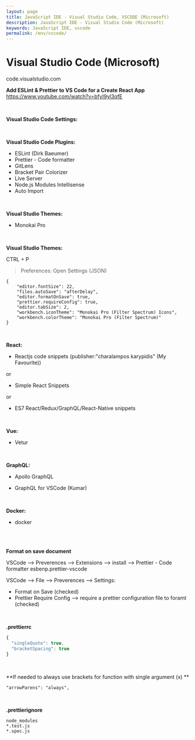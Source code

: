 ```yaml
---
layout: page
title: JavaScript IDE - Visual Studio Code, VSCODE (Microsoft)
description: JavaScript IDE - Visual Studio Code (Microsoft)
keywords: JavaScript IDE, vscode
permalink: /env/vscode/
---
```


# Visual Studio Code (Microsoft)

code.visualstudio.com

**Add ESLint & Prettier to VS Code for a Create React App**  
https://www.youtube.com/watch?v=bfyI9yl3qfE

<br/>

**Visual Studio Code Settings:**

<!-- minimal

```
{
  "editor.fontSize": 26,
  "editor.tabSize": 2,
  "editor.wordWrap": "on",
  "terminal.integrated.fontSize": 26,
  "editor.formatOnSave": true,
  "files.autoSave": "afterDelay",
  "files.autoSaveDelay": 10000,
  "eslint.enable": true
}
```

<br/>

**additional:**

    {
        "emmet.includeLanguages": {
            "javascript": "javascriptreact"
        },
        "emmet.syntaxProfiles": {
            "javascript": "jsx",
            "javascript": "html"
        }
    } -->

<br/>

**Visual Studio Code Plugins:**

- ESLint (Dirk Baeumer)
- Prettier - Code formatter
- GitLens
- Bracket Pair Colorizer
- Live Server
- Node.js Modules Intellisense
- Auto Import

<br/>

**Visual Studio Themes:**

- Monokai Pro

<br/>

**Visual Studio Themes:**

CTRL + P

> Preferences: Open Settings (JSON)

```
{
    "editor.fontSize": 22,
    "files.autoSave": "afterDelay",
    "editor.formatOnSave": true,
    "prettier.requireConfig": true,
    "editor.tabSize": 2,
    "workbench.iconTheme": "Monokai Pro (Filter Spectrum) Icons",
    "workbench.colorTheme": "Monokai Pro (Filter Spectrum)"
}
```

<!--
Highlight Matching Tag
-->

<br/>

**React:**

- Reactjs code snippets (publisher:"charalampos karypidis" (My Favourite))

or

- Simple React Snippets

or

- ES7 React/Redux/GraphQL/React-Native snippets

<br/>

**Vue:**

- Vetur

<br/>

**GraphQL:**

- Apollo GraphQL

- GraphQL for VSCode (Kumar)

<br/>

**Docker:**

- docker

<br/>

<br/>

**Format on save document**

VSCode --> Preverences --> Extensions --> install --> Prettier - Code formatter esbenp.prettier-vscode

VSCode --> File --> Preverences --> Settings:

- Format on Save (checked)
- Prettier Require Config --> require a prettier configuration file to foramt (checked)

<br/>

**.prettierrc**

```js
{
  "singleQuote": true,
  "bracketSpacing": true
}
```

<br>

**If needed to always use brackets for function with single argument (x) **

```
"arrowParens": "always",
```

<br/>

**.prettierignore**

```
node_modules
*.test.js
*.spec.js
```

<!-- ### Eslint

    # npm install -g eslint \
    eslint-plugin-standard \
    eslint-plugin-import \
    eslint-plugin-node \
    eslint-plugin-promise

<br/>

    # npm install -g eslint-config-standard

<br/>

    # ls /usr/local/lib/node_modules/
    eslint                  eslint-plugin-import  eslint-plugin-promise   npx
    eslint-config-standard  eslint-plugin-node    eslint-plugin-standard -->
